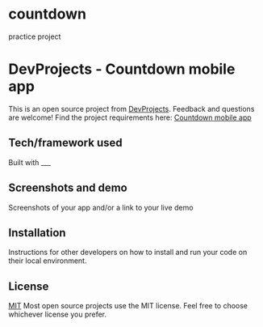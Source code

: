 # countdown
practice project

# DevProjects - Countdown mobile app

This is an open source project from [DevProjects](http://www.codementor.io/projects). Feedback and questions are welcome!
Find the project requirements here: [Countdown mobile app](https://www.codementor.io/projects/mobile/countdown-mobile-app-bjzn08zcon)

## Tech/framework used
Built with ___

## Screenshots and demo
Screenshots of your app and/or a link to your live demo

## Installation
Instructions for other developers on how to install and run your code on their local environment.

## License
[MIT](https://choosealicense.com/licenses/mit/)
Most open source projects use the MIT license. Feel free to choose whichever license you prefer.

